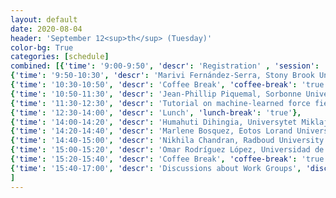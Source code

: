 ```yaml
---
layout: default
date: 2020-08-04
header: 'September 12<sup>th</sup> (Tuesday)'
color-bg: True
categories: [schedule]
combined: [{'time': '9:00-9:50', 'descr': 'Registration' , 'session': '1) Session ML in Computational Chemistry and Force Field Development', 'talk': 'true'},
{'time': '9:50-10:30', 'descr': 'Marivi Fernández-Serra, Stony Brook University', 'talk': 'true'},
{'time': '10:30-10:50', 'descr': 'Coffee Break', 'coffee-break': 'true'},
{'time': '10:50-11:30', 'descr': 'Jean-Phillip Piquemal, Sorbonne Universite', 'talk': 'true'},
{'time': '11:30-12:30', 'descr': 'Tutorial on machine-learned force fields, Stefan Chmiela, Technische Universitat Berlin', 'tutorial': 'true'},
{'time': '12:30-14:00', 'descr': 'Lunch', 'lunch-break': 'true'},
{'time': '14:00-14:20', 'descr': 'Humahuti Dihingia, Universytet Miklaja (DC 1)', 'session': '2) Introducing the research in PHYMOL' , 'talk': 'true'},
{'time': '14:20-14:40', 'descr': 'Marlene Bosquez, Eotos Lorand University (DC 2)', 'talk': 'true'},
{'time': '14:40-15:00', 'descr': 'Nikhila Chandran, Radboud University (DC 3)', 'talk': 'true'},
{'time': '15:00-15:20', 'descr': 'Omar Rodríguez López, Universidad de Santiago de Compostela (DC 4)', 'talk': 'true'},
{'time': '15:20-15:40', 'descr': 'Coffee Break', 'coffee-break': 'true'},
{'time': '15:40-17:00', 'descr': 'Discussions about Work Groups', 'discussion': 'true'},
]
---
```

